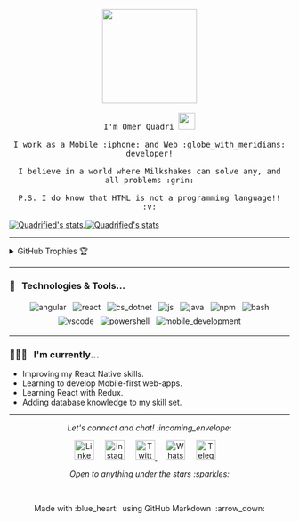 <!-- The Hello World gif -->

<p align="center">
  <img src="https://media.giphy.com/media/MeJgB3yMMwIaHmKD4z/giphy.gif" width="170px">
  <br><br>
  <!-- The opening sentences -->
  <samp>
    I'm Omer Quadri <img src="https://raw.githubusercontent.com/Quadrified/Quadrified/master/assets/wave.gif" width="30px" />
    <br><br>
    I work as a Mobile :iphone: and Web :globe_with_meridians: developer!
    <br><br>
    I believe in a world where Milkshakes can solve any, and all problems :grin:
    <br><br>
    P.S. I do know that HTML is not a programming language!! :v:
  </samp>
</p>

<!-- GitHub Stats -->

<a href="https://github.com/Quadrified/Quadrified">
  <img align="center" src="https://github-readme-stats.anuraghazra1.vercel.app/api/top-langs/?username=quadrified&layout=compact&theme=tokyonight" alt="Quadrified's stats" />
</a>

<a href="https://github.com/Quadrified/Quadrified">
  <img align="center" src="https://github-readme-stats.anuraghazra1.vercel.app/api?username=quadrified&show_icons=true&include_all_commits=true&theme=tokyonight" alt="Quadrified's stats" /> 
</a>

*************

<!-- GitHub Trophies -->

<details align="left">
  <summary>GitHub Trophies 🏆</summary>
  <br>
<p align="center">
  <a href="https://github.com/ryo-ma/github-profile-trophy" target="_blank">
    <img src="https://github-profile-trophy.vercel.app/?username=quadrified&theme=gruvbox&column=3&margin-w=15&margin-h=15"/>
  </a>
</p>
</details>

************

### 🔧 &nbsp; Technologies & Tools...
<p align="center">

  <!-- For more icons follow  https://github.com/MikeCodesDotNET/ColoredBadges -->

  <img src="https://github.com/Quadrified/Quadrified/blob/master/assets/svg/dev/frameworks/%20angular.svg" alt="angular" style="vertical-align:top; margin:4px">
  <img src="https://github.com/Quadrified/Quadrified/blob/master/assets/svg/dev/frameworks/%20reactnative.svg" alt="react" style="vertical-align:top; margin:4px">
  <img src="https://github.com/Quadrified/Quadrified/blob/master/assets/svg/dev/languages/csharp_dotnet.svg" alt="cs_dotnet" style="vertical-align:top; margin:4px">
  <img src="https://github.com/Quadrified/Quadrified/blob/master/assets/svg/dev/languages/js.svg" alt="js" style="vertical-align:top; margin:4px">
  <img src="https://github.com/Quadrified/Quadrified/blob/master/assets/svg/dev/languages/java.svg" alt="java" style="vertical-align:top; margin:4px">
  <img src="https://github.com/Quadrified/Quadrified/blob/master/assets/svg/dev/services/npm.svg" alt="npm" style="vertical-align:top; margin:4px">
  <img src="https://github.com/Quadrified/Quadrified/blob/master/assets/svg/dev/tools/bash.svg" alt="bash" style="vertical-align:top; margin:4px">
  <img src="https://github.com/Quadrified/Quadrified/blob/master/assets/svg/dev/tools/visualstudio_code.svg" alt="vscode" style="vertical-align:top; margin:4px">
  <img src="https://github.com/Quadrified/Quadrified/blob/master/assets/svg/dev/tools/powershell.svg" alt="powershell" style="vertical-align:top; margin:4px">
  <img src="https://github.com/Quadrified/Quadrified/blob/master/assets/svg/dev/misc/mobile.svg" alt="mobile_development" style="vertical-align:top; margin:4px">

</p>

----

### 👨🏻‍💻 &nbsp; I'm currently...

  - Improving my React Native skills. 
  - Learning to develop Mobile-first web-apps.
  - Learning React with Redux.
  - Adding database knowledge to my skill set.
  
----

<!-- Social Media links -->

<p align="center"> 
  <i> Let's connect and chat! :incoming_envelope: </i>
</p>

<p align="center">
  <a href="https://www.linkedin.com/in/quadrified"><img src="https://github.com/Quadrified/Quadrified/blob/master/assets/social_media_svgs/linkedin-round.svg" width="35px" alt="LinkedIn"></a> &nbsp; &nbsp;
  <a href="https://instagram.com/quadrified"><img src="https://github.com/Quadrified/Quadrified/blob/master/assets/social_media_svgs/instagram-round.svg" width="35px" alt="Instagram"></a> &nbsp; &nbsp;
  <a href="https://twitter.com/quadrified"><img src="https://github.com/Quadrified/Quadrified/blob/master/assets/social_media_svgs/twitter-round.svg" width="35px" alt="Twitter">     </a> &nbsp; &nbsp;
  <a href="https://api.whatsapp.com/send?phone=+917330770559"><img src="https://github.com/Quadrified/Quadrified/blob/master/assets/social_media_svgs/whatsapp-round.svg" width="35px" alt="Whatsapp"></a> &nbsp; &nbsp;
  <a href="https://t.me/quadrified"><img src="https://github.com/Quadrified/Quadrified/blob/master/assets/social_media_svgs/telegram-round.svg" width="35px" alt="Telegram"></a> &nbsp; &nbsp;
</p>

<p align="center">
  <i> Open to anything under the stars :sparkles: </i>
</p>

<br>

<p align="center">
  Made with :blue_heart: &nbsp;using GitHub Markdown &nbsp;:arrow_down:
</p>
